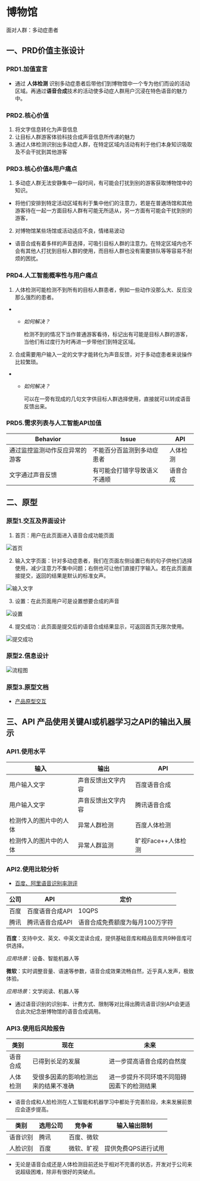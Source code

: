 # 博物馆

面对人群：多动症患者

## 一、PRD价值主张设计

### PRD1.加值宣言

- 通过 **人体检测** 识别多动症患者后带他们到博物馆中一个专为他们而设的活动区域。再通过**语音合成**技术的活动使多动症人群用户沉浸在特色语音的魅力中。

### PRD2.核心价值

1.  将文字信息转化为声音信息
2.  让目标人群游客体验科技合成声音信息所传递的魅力
3.  通过人体检测识别出多动症人群，在特定区域内活动有利于他们本身知识吸取及不会干扰到其他游客

### PRD3.核心价值&用户痛点

1.  多动症人群无法安静集中一段时间，有可能会打扰到别的游客获取博物馆中的知识。
- 将他们安排到特定活动区域有利于集中他们的注意力，若是在普通场馆和其他游客待在一起一方面目标人群有可能无所适从，另一方面有可能会干扰到别的游客，

2.  对博物馆某些场馆或活动适应不良，情绪易波动
- 语音合成有着多样的声音选择，可吸引目标人群的注意力。在特定区域内也不会有其他人打扰到目标人群的使用，而目标人群也没有需要排队等等容易不耐烦的困扰。

### PRD4.人工智能概率性与用户痛点

1.  人体检测可能检测不到所有的目标人群患者，例如一些动作没那么大、反应没那么强烈的患者。
-  * _如何解决？_

     检测不到的情况下当作普通游客看待，标记出有可能是目标人群的游客，当他们有过度行为时再进一步带他们到特定区域。

2. 合成需要用户输入一定的文字才能转化为声音反馈，对于多动症患者来说操作比较繁琐。
- * _如何解决？_

     可以在一旁有现成的几句文字供目标人群选择使用，直接就可以转成语音反馈出来。

### PRD5.需求列表与人工智能API加值

| Behavior                       | Issue                            | API      |
| ------------------------------ | -------------------------------- | -------- |
| 通过监控监测动作反应异常的游客       | 不能百分百监测到多动症患者           | 人体检测 |
| 文字通过声音反馈       | 有可能会打错字导致语义不通顺 | 语音合成 |

## 二、原型

### 原型1.交互及界面设计

1. 首页：用户在此页面进入语音合成功能页面

![首页](首页.png "首页.png")

2. 输入文字页面：针对多动症患者，我们在页面左侧设置已有的句子供他们选择使用，减少注意力不集中问题；右侧也可让他们直接打字输入。若在此页面直接提交，返回的结果是默认的标准女声。

![输入文字](输入文字.png "输入文字.png")

3. 设置：在此页面用户可是设置想要合成的声音

![设置](设置.png "设置.png")

4. 提交成功：此页面是提交后的语音合成结果显示，可返回首页无限次使用。

![提交成功](提交成功.png "提交成功.png")

### 原型2.信息设计

![流程图](流程图.png "流程图.png")

### 原型3.原型文档

- [产品原型交互](http://nfunm071.gitee.io/api_museum_individual)

## 三、API 产品使用关键AI或机器学习之API的输出入展示

### API1.使用水平

| 输入                       | 输出                            | API      |
| ------------------------------ | -------------------------------- | -------- |
| 用户输入文字      | 声音反馈出文字内容           | 百度语音合成 |
| 用户输入文字       | 声音反馈出文字内容          | 腾讯语音合成 |
| 检测传入的图片中的人体   | 异常人群检测           | 百度人体检测 |
| 检测传入的图片中的人体   | 异常人群监测          | 旷视Face++人体检测 |

### API2.使用比较分析

- [百度、阿里语音识别率测评](https://blog.csdn.net/thinktothings/article/details/97886877)

| 公司 | API             | 定价                 |
| ---- | --------------- | ------------------------ |
| 百度 | 百度语音合成API | 10QPS |
| 腾讯 | 腾讯语音合成API     | 语音合成免费额度为每月100万字符                   |

**百度**：支持中文、英文、中英文混读合成，提供基础音库和精品音库共9种音库可供选择。
 
 *应用场景*：设备、智能机器人等
  
**微软**：实时调整音量、语速等参数，语音合成效果流畅自然，近乎真人发声，极致体验。

 *应用场景*：文学阅读、机器人等

- 通过语音识别的识别率、计费方式、限制等对比得出腾讯语音识别API会更适合此次纪念册博物馆的语音合成调用。

### API3.使用后风险报告

| 类别     | 现在                                                           | 未来                                                     |
| -------- | -------------------------------------------------------------- | -------------------------------------------------------- |
| 语音合成 | 已得到长足的发展 | 进一步提高语音合成的自然度 |
| 人体检测 | 受很多因素的影响检测出来的结果不准确                        | 进一步提升不同环境不同阻碍因素下的检测结果     |

- 语音合成和人脸检测在人工智能和机器学习中都处于完善阶段，未来发展前景应会逐步提高。

| 类别     | 选用公司 | 竞争者           | 输入输出限制              | 
| -------- | -------- | ---------------- | ------------------------- | 
| 语音识别 | 腾讯    | 百度、微软 |  | 
| 人脸识别 | 百度     | 微软、旷视       | 提供免费QPS进行试用| 

- 无论是语音合成还是人体检测目前还处于相对不完善的状态，开发对于公司来说超级困难，除非有很好的突破点。

